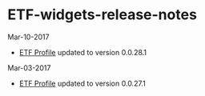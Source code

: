 # ETF-widgets-release-notes

Mar-10-2017
* [ETF Profile](https://github.com/appsngen/ETF-widgets-release-notes/blob/master/ETF%20Profile.md) updated to version 0.0.28.1


Mar-03-2017
* [ETF Profile](https://github.com/appsngen/ETF-widgets-release-notes/blob/master/ETF%20Profile.md) updated to version 0.0.27.1
